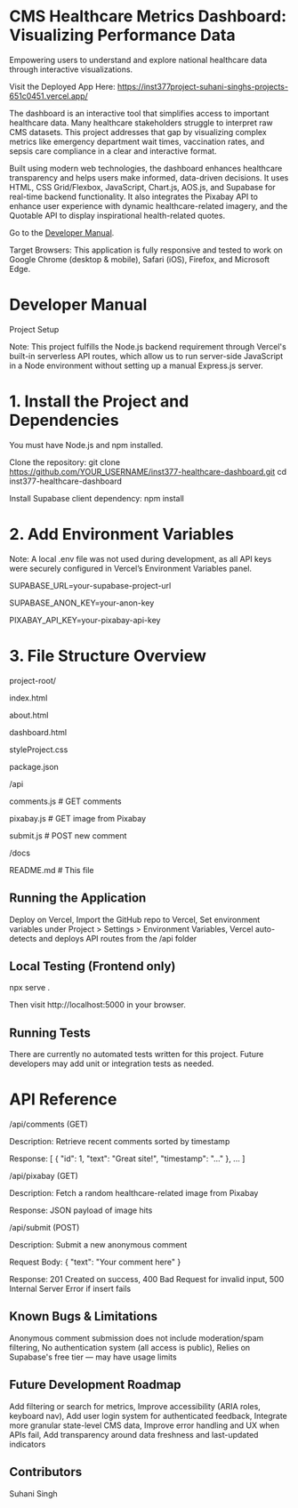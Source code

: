 # CMS Healthcare Metrics Dashboard: Visualizing Performance Data

Empowering users to understand and explore national healthcare data through interactive visualizations.

Visit the Deployed App Here: https://inst377project-suhani-singhs-projects-651c0451.vercel.app/

The dashboard is an interactive tool that simplifies access to important healthcare data. Many healthcare stakeholders struggle to interpret raw CMS datasets. This project addresses that gap by visualizing complex metrics like emergency department wait times, vaccination rates, and sepsis care compliance in a clear and interactive format.

Built using modern web technologies, the dashboard enhances healthcare transparency and helps users make informed, data-driven decisions. It uses HTML, CSS Grid/Flexbox, JavaScript, Chart.js, AOS.js, and Supabase for real-time backend functionality. It also integrates the Pixabay API to enhance user experience with dynamic healthcare-related imagery, and the Quotable API to display inspirational health-related quotes.

Go to the [Developer Manual](#developer-manual).

Target Browsers: This application is fully responsive and tested to work on Google Chrome (desktop & mobile), Safari (iOS), Firefox, and Microsoft Edge.

# Developer Manual

Project Setup

Note: This project fulfills the Node.js backend requirement through Vercel's built-in serverless API routes, which allow us to run server-side JavaScript in a Node environment without setting up a manual Express.js server.

# 1. Install the Project and Dependencies

You must have Node.js and npm installed.

Clone the repository: git clone https://github.com/YOUR_USERNAME/inst377-healthcare-dashboard.git
cd inst377-healthcare-dashboard

Install Supabase client dependency: npm install

# 2. Add Environment Variables

Note: A local .env file was not used during development, as all API keys were securely configured in Vercel’s Environment Variables panel.

SUPABASE_URL=your-supabase-project-url

SUPABASE_ANON_KEY=your-anon-key

PIXABAY_API_KEY=your-pixabay-api-key

# 3. File Structure Overview

project-root/

index.html

about.html

dashboard.html

styleProject.css

package.json

/api

comments.js       # GET comments

pixabay.js        # GET image from Pixabay

submit.js         # POST new comment

/docs

README.md         # This file

## Running the Application
Deploy on Vercel, Import the GitHub repo to Vercel, Set environment variables under Project > Settings > Environment Variables, Vercel auto-detects and deploys API routes from the /api folder

## Local Testing (Frontend only)

npx serve .

Then visit http://localhost:5000 in your browser.

## Running Tests

There are currently no automated tests written for this project. Future developers may add unit or integration tests as needed.

# API Reference

/api/comments (GET)

Description: Retrieve recent comments sorted by timestamp

Response: [
  { "id": 1, "text": "Great site!", "timestamp": "..." },
  ...
]

/api/pixabay (GET)

Description: Fetch a random healthcare-related image from Pixabay

Response: JSON payload of image hits

/api/submit (POST)

Description: Submit a new anonymous comment

Request Body: {
  "text": "Your comment here"
}

Response: 201 Created on success, 400 Bad Request for invalid input, 500 Internal Server Error if insert fails

## Known Bugs & Limitations
Anonymous comment submission does not include moderation/spam filtering, No authentication system (all access is public), Relies on Supabase's free tier — may have usage limits

## Future Development Roadmap
Add filtering or search for metrics, Improve accessibility (ARIA roles, keyboard nav), Add user login system for authenticated feedback, Integrate more granular state-level CMS data, Improve error handling and UX when APIs fail, Add transparency around data freshness and last-updated indicators

## Contributors
Suhani Singh
